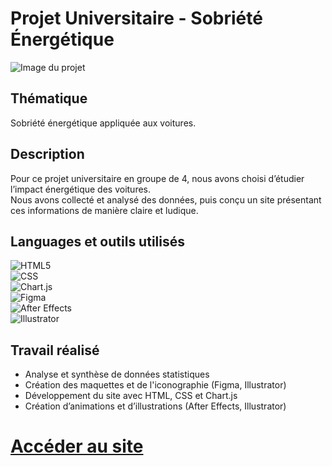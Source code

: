 # Projet Universitaire - Sobriété Énergétique

![Image du projet](URL_DE_TON_IMAGE)

## Thématique  
Sobriété énergétique appliquée aux voitures.

## Description  
Pour ce projet universitaire en groupe de 4, nous avons choisi d’étudier l’impact énergétique des voitures.  
Nous avons collecté et analysé des données, puis conçu un site présentant ces informations de manière claire et ludique.  

## Languages et outils utilisés

![HTML5](https://img.shields.io/badge/HTML5-E34F26?style=flat&logo=html5&logoColor=white)  
![CSS](https://img.shields.io/badge/CSS-1572B6?style=flat&logo=css&logoColor=white)  
![Chart.js](https://img.shields.io/badge/Chart.js-FF6384?style=flat&logo=chartdotjs&logoColor=white)  
![Figma](https://img.shields.io/badge/Figma-F24E1E?style=flat&logo=figma&logoColor=white)  
![After Effects](https://img.shields.io/badge/After_Effects-9999FF?style=flat&logo=adobeaftereffects&logoColor=white)  
![Illustrator](https://img.shields.io/badge/Illustrator-FF9A00?style=flat&logo=adobeillustrator&logoColor=white)

## Travail réalisé  
- Analyse et synthèse de données statistiques
- Création des maquettes et de l'iconographie (Figma, Illustrator)  
- Développement du site avec HTML, CSS et Chart.js  
- Création d’animations et d’illustrations (After Effects, Illustrator)

# [Accéder au site]([URL_DU_SITE](https://hoffmannc.etu.mmi-unistra.fr/SAE303/))
